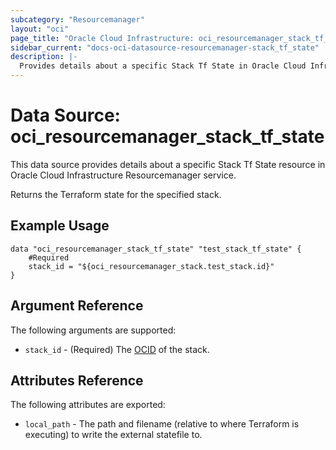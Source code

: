 ```yaml
---
subcategory: "Resourcemanager"
layout: "oci"
page_title: "Oracle Cloud Infrastructure: oci_resourcemanager_stack_tf_state"
sidebar_current: "docs-oci-datasource-resourcemanager-stack_tf_state"
description: |-
  Provides details about a specific Stack Tf State in Oracle Cloud Infrastructure Resourcemanager service
---
```


# Data Source: oci_resourcemanager_stack_tf_state
This data source provides details about a specific Stack Tf State resource in Oracle Cloud Infrastructure Resourcemanager service.

Returns the Terraform state for the specified stack.

## Example Usage

```hcl
data "oci_resourcemanager_stack_tf_state" "test_stack_tf_state" {
	#Required
	stack_id = "${oci_resourcemanager_stack.test_stack.id}"
}
```

## Argument Reference

The following arguments are supported:

* `stack_id` - (Required) The [OCID](https://docs.cloud.oracle.com/iaas/Content/General/Concepts/identifiers.htm) of the stack.


## Attributes Reference

The following attributes are exported:

* `local_path` - The path and filename (relative to where Terraform is executing) to write the external statefile to. 

